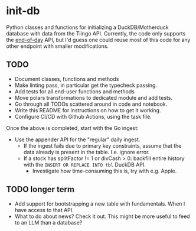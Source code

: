 # init-db

Python classes and functions for initializing a DuckDB/Motherduck database with data from the Tiingo API. Currently, the code only supports the [end-of-day](https://www.tiingo.com/documentation/end-of-day) API, but I'd guess one could reuse most of this code for any other endpoint with smaller modifications.

## TODO

- Document classes, functions and methods
- Make linting pass, in particular get the typecheck passing.
- Add tests for all end-user functions and methods
- Move polars transformations to dedicated module and add tests.
- Go through all TODOs scattered around in code and notebook.
- Write this README for instructions on how to get it working.
- Configure CI/CD with Github Actions, using the task file.

Once the above is completed, start with the Go ingest:

- Use the appender API for the "regular" daily ingest.
  - If the ingest fails due to primary key constraints, assume that the data already is present in the table. I.e. ignore error.
  - If a stock has splitFactor != 1 or divCash > 0: backfill entire history with the `INSERT OR REPLACE INTO tbl` DuckDB API.
    - Investigate how time-consuming this is, try with e.g. Apple.


## TODO longer term

- Add support for bootstrapping a new table with fundamentals. When I have access to that API.
- What to do about news? Check it out. This might be more useful to feed to an LLM than a database?
